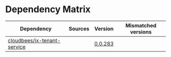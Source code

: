 # Dependency Matrix

Dependency | Sources | Version | Mismatched versions
---------- | ------- | ------- | -------------------
[cloudbees/jx-tenant-service](https://github.com/cloudbees/jx-tenant-service) |  | [0.0.283](https://github.com/cloudbees/jx-tenant-service/releases/tag/v0.0.283) | 
